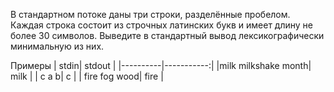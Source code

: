 В стандартном потоке даны три строки, разделённые пробелом. Каждая строка состоит из строчных латинских букв и имеет длину не более 30 символов. Выведите в стандартный вывод лексикографически минимальную из них.

Примеры
| stdin| stdout |
|----------|-----------:|
|milk milkshake month| milk |
| c a b| c |
| fire fog wood| fire |
